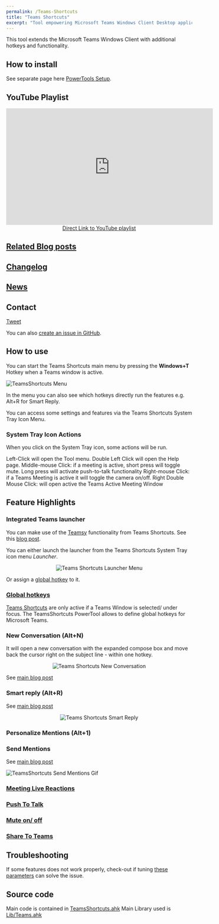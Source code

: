 ```yaml
---
permalink: /Teams-Shortcuts
title: "Teams Shortcuts"
excerpt: "Tool empowering Microsoft Teams Windows Client Desktop application with hotkeys and improved functionality."
---
```


This tool extends the Microsoft Teams Windows Client with additional hotkeys and functionality.

## How to install

See separate page here [PowerTools Setup](PowerTools-Setup).

## YouTube Playlist

<div align="center"><iframe width="560" height="315" src="https://www.youtube.com/embed/videoseries?list=PLUSZfg60tAwLe8lIxZCpH38tP2jf4sv5m" frameborder="0" allow="accelerometer; autoplay; encrypted-media; gyroscope; picture-in-picture" allowfullscreen></iframe><br><a href="https://www.youtube.com/playlist?list=PLUSZfg60tAwLe8lIxZCpH38tP2jf4sv5m">Direct Link to YouTube playlist</a></div>

## [Related Blog posts](https://tdalon.blogspot.com/search/label/teams-shortcuts)

## [Changelog](Teams-Shortcuts-Changelog)

## [News](https://twitter.com/search?q=%23TeamsShortcuts%20%23MicrosoftTeams)

## Contact

<a class="twitter-hashtag-button"
  href="https://twitter.com/intent/tweet?button_hashtag=#TeamsShortcuts&text=@tdalon #MicrosoftTeams #TeamsShortcuts"
  data-size="large">
Tweet</a>

You can also [create an issue in GitHub](https://github.com/tdalon/ahk/issues).

## How to use

You can start the Teams Shortcuts main menu by pressing the **Windows+T** Hotkey when a Teams window is active.

![TeamsShortcuts Menu](/ahk/assets/images/TeamsShortcuts_MainMenu.png)

In the menu you can also see which hotkeys directly run the features e.g. Alt+R for Smart Reply.

You can access some settings and features via the Teams Shortcuts System Tray Icon Menu.

### System Tray Icon Actions

When you click on the System Tray icon, some actions will be run.

Left-Click will open the Tool menu. Double Left Click will open the Help page.
Middle-mouse Click: if a meeting is active, short press will toggle mute. Long press will activate push-to-talk functionality
Right-mouse Click: if a Teams Meeting is active it will toggle the camera on/off.
Right Double Mouse Click: will open active the Teams Active Meeting Window

## Feature Highlights

### Integrated Teams launcher

You can make use of the [Teamsy](Teamsy) functionality from Teams Shortcuts. See this [blog post](https://tdalon.blogspot.com/2021/03/teamsy-launcher.html).

You can either launch the launcher from the Teams Shortcuts System Tray icon menu *Launcher*.

<div style="text-align:center"><img src="/ahk/assets/images/TeamsShortcuts_Launcher.png" alt="Teams Shortcuts Launcher Menu"></div>

Or assign a [global hotkey](#global-hotkeys) to it.

### [Global hotkeys](Teams-Global-Hotkeys)

[Teams Shortcuts](https://aka.ms/teamsshortcuts) are only active if a Teams Window is selected/ under focus.
The TeamsShortcuts PowerTool allows to define global hotkeys for Microsoft Teams.

### New Conversation (Alt+N)

It will open a new conversation with the expanded compose box and move back the cursor right on the subject line - within one hotkey.

<div style="text-align:center"><img src="/ahk/assets/images/TeamsShortcuts_NewConversation.gif" alt="Teams Shortcuts New Conversation"></div>

See [main blog post](https://tdalon.blogspot.com/2020/10/teamsy-new-conversation.html)

### Smart reply (Alt+R)

See [main blog post](https://tdalon.blogspot.com/2020/11/teams-shortcuts-smart-reply.html)

<div style="text-align:center"><img src="/ahk/assets/images/TeamsShortcuts_SmartReply.gif" alt="Teams Shortcuts Smart Reply"></div>

### Personalize Mentions (Alt+1)

### Send Mentions

See [main blog post](https://tdalon.blogspot.com/2020/11/teams-shortcuts-send-mentions.html)

![TeamsShortcuts Send Mentions Gif](/ahk/assets/images/TeamsShortcuts_SendMentions.gif)

### [Meeting Live Reactions](Teams-Meeting-Reactions)

### [Push To Talk](https://tdalon.blogspot.com/2021/02/teams-push-to-talk.html)

### [Mute on/ off](https://tdalon.blogspot.com/2021/04/teams-shortcuts-mute-on-off.html)

### [Share To Teams](https://tdalon.blogspot.com/2023/01/share-to-teams.html)

## Troubleshooting

If some features does not work properly, check-out if tuning [these parameters](Teams-Parameters) can solve the issue.

## Source code

Main code is contained in [TeamsShortcuts.ahk](https://github.com/tdalon/ahk/blob/main/TeamsShortcuts.ahk)
Main Library used is [Lib/Teams.ahk](https://github.com/tdalon/ahk/blob/main/Lib/Teams.ahk)
